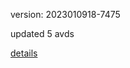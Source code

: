 version: 2023010918-7475

updated 5 avds

[details](https://github.com/0x74f917491bfa7ebfa379/ali_avd_db/blob/master/change_log/2023/01/09/18/7475.txt)